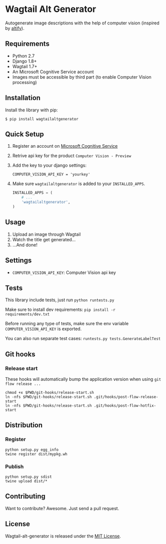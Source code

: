 # Wagtail Alt Generator

Autogenerate image descriptions with the help of computer vision (inspired by [altify](https://github.com/ParhamP/altify/blob/master/altify/altify)).


## Requirements

- Python 2.7
- Django 1.8+
- Wagtail 1.7+
- An Microsoft Cognitive Service account
- Images must be accessible by third part (to enable Computer Vision processing)


## Installation

Install the library with pip:

```
$ pip install wagtailaltgenerator
```


## Quick Setup

1. Register an account on [Microsoft Cognitive Service](https://www.microsoft.com/cognitive-services/)
2. Retrive api key for the product `Computer Vision - Preview`
3. Add the key to your django settings:

    ```
    COMPUTER_VISION_API_KEY = 'yourkey'
    ```
4. Make sure `wagtailaltgenerator` is added to your `INSTALLED_APPS`.

    ```python
    INSTALLED_APPS = (
        # ...
        'wagtailaltgenerator',
    )
    ```


## Usage

1. Upload an image through Wagtail
2. Watch the title get generated...
3. ...And done!


## Settings

- `COMPUTER_VISION_API_KEY`: Computer Vision api key


## Tests

This library include tests, just run `python runtests.py`

Make sure to install dev requirements: `pip install -r requirements/dev.txt`

Before running any type of tests, make sure the env variable `COMPUTER_VISION_API_KEY` is exported.

You can also run separate test cases: `runtests.py tests.GenerateLabelTest`


## Git hooks

### Release start

These hooks will automatically bump the application version when using `git flow release ...`

```
chmod +x $PWD/git-hooks/release-start.sh
ln -nfs $PWD/git-hooks/release-start.sh .git/hooks/post-flow-release-start
ln -nfs $PWD/git-hooks/release-start.sh .git/hooks/post-flow-hotfix-start
```


## Distribution

### Register

```
python setup.py egg_info
twine register dist/mypkg.wh
```

### Publish

```
python setup.py sdist
twine upload dist/*
```


## Contributing

Want to contribute? Awesome. Just send a pull request.


## License

Wagtail-alt-generator is released under the [MIT License](http://www.opensource.org/licenses/MIT).
